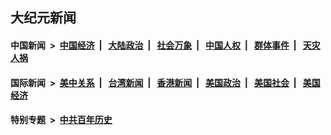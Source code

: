 ## 大纪元新闻

#### 中国新闻 &nbsp;>&nbsp; [中国经济](indexes/ncid283/README.md?11192045) &nbsp;| &nbsp; [大陆政治](indexes/ncid277/README.md?11192045) &nbsp;| &nbsp; [社会万象](indexes/ncid282/README.md?11192045) &nbsp;| &nbsp; [中国人权](indexes/ncid278/README.md?11192045) &nbsp;| &nbsp; [群体事件](indexes/ncid279/README.md?11192045) &nbsp;| &nbsp; [天灾人祸](indexes/ncid280/README.md?11192045)

#### 国际新闻 &nbsp;>&nbsp; [美中关系](indexes/nf1412576/README.md?11192045) &nbsp;| &nbsp; [台湾新闻](indexes/ncid1349361/README.md?11192045) &nbsp;| &nbsp; [香港新闻](indexes/ncid1349362/README.md?11192045) &nbsp;| &nbsp; [美国政治](indexes/ncid1078159/README.md?11192045) &nbsp;| &nbsp; [美国社会](indexes/ncid1078160/README.md?11192045) &nbsp;| &nbsp; [美国经济](indexes/ncid1078158/README.md?11192045)

#### 特别专题 &nbsp;>&nbsp; [中共百年历史](https://github.com/epoch-news/epoch-special/blob/master/README.md?11192045)  
